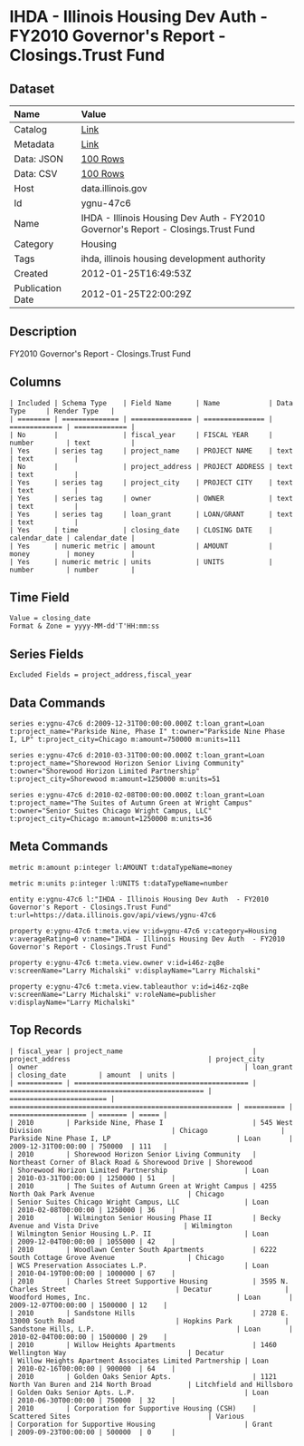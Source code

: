 # IHDA - Illinois Housing Dev Auth - FY2010 Governor's Report - Closings.Trust Fund

## Dataset

| Name | Value |
| :--- | :---- |
| Catalog | [Link](https://catalog.data.gov/dataset/ihda-illinois-housing-dev-auth-fy2010-governors-report-closings-trust-fund-93cd8) |
| Metadata | [Link](https://data.illinois.gov/api/views/ygnu-47c6) |
| Data: JSON | [100 Rows](https://data.illinois.gov/api/views/ygnu-47c6/rows.json?max_rows=100) |
| Data: CSV | [100 Rows](https://data.illinois.gov/api/views/ygnu-47c6/rows.csv?max_rows=100) |
| Host | data.illinois.gov |
| Id | ygnu-47c6 |
| Name | IHDA - Illinois Housing Dev Auth - FY2010 Governor's Report - Closings.Trust Fund |
| Category | Housing |
| Tags | ihda, illinois housing development authority |
| Created | 2012-01-25T16:49:53Z |
| Publication Date | 2012-01-25T22:00:29Z |

## Description

FY2010 Governor's Report - Closings.Trust Fund

## Columns

```ls
| Included | Schema Type    | Field Name      | Name            | Data Type     | Render Type   |
| ======== | ============== | =============== | =============== | ============= | ============= |
| No       |                | fiscal_year     | FISCAL YEAR     | number        | text          |
| Yes      | series tag     | project_name    | PROJECT NAME    | text          | text          |
| No       |                | project_address | PROJECT ADDRESS | text          | text          |
| Yes      | series tag     | project_city    | PROJECT CITY    | text          | text          |
| Yes      | series tag     | owner           | OWNER           | text          | text          |
| Yes      | series tag     | loan_grant      | LOAN/GRANT      | text          | text          |
| Yes      | time           | closing_date    | CLOSING DATE    | calendar_date | calendar_date |
| Yes      | numeric metric | amount          | AMOUNT          | money         | money         |
| Yes      | numeric metric | units           | UNITS           | number        | number        |
```

## Time Field

```ls
Value = closing_date
Format & Zone = yyyy-MM-dd'T'HH:mm:ss
```

## Series Fields

```ls
Excluded Fields = project_address,fiscal_year
```

## Data Commands

```ls
series e:ygnu-47c6 d:2009-12-31T00:00:00.000Z t:loan_grant=Loan t:project_name="Parkside Nine, Phase I" t:owner="Parkside Nine Phase I, LP" t:project_city=Chicago m:amount=750000 m:units=111

series e:ygnu-47c6 d:2010-03-31T00:00:00.000Z t:loan_grant=Loan t:project_name="Shorewood Horizon Senior Living Community" t:owner="Shorewood Horizon Limited Partnership" t:project_city=Shorewood m:amount=1250000 m:units=51

series e:ygnu-47c6 d:2010-02-08T00:00:00.000Z t:loan_grant=Loan t:project_name="The Suites of Autumn Green at Wright Campus" t:owner="Senior Suites Chicago Wright Campus, LLC" t:project_city=Chicago m:amount=1250000 m:units=36
```

## Meta Commands

```ls
metric m:amount p:integer l:AMOUNT t:dataTypeName=money

metric m:units p:integer l:UNITS t:dataTypeName=number

entity e:ygnu-47c6 l:"IHDA - Illinois Housing Dev Auth  - FY2010 Governor's Report - Closings.Trust Fund" t:url=https://data.illinois.gov/api/views/ygnu-47c6

property e:ygnu-47c6 t:meta.view v:id=ygnu-47c6 v:category=Housing v:averageRating=0 v:name="IHDA - Illinois Housing Dev Auth  - FY2010 Governor's Report - Closings.Trust Fund"

property e:ygnu-47c6 t:meta.view.owner v:id=i46z-zq8e v:screenName="Larry Michalski" v:displayName="Larry Michalski"

property e:ygnu-47c6 t:meta.view.tableauthor v:id=i46z-zq8e v:screenName="Larry Michalski" v:roleName=publisher v:displayName="Larry Michalski"
```

## Top Records

```ls
| fiscal_year | project_name                                | project_address                                  | project_city             | owner                                                   | loan_grant | closing_date        | amount  | units | 
| =========== | =========================================== | ================================================ | ======================== | ======================================================= | ========== | =================== | ======= | ===== | 
| 2010        | Parkside Nine, Phase I                      | 545 West Division                                | Chicago                  | Parkside Nine Phase I, LP                               | Loan       | 2009-12-31T00:00:00 | 750000  | 111   | 
| 2010        | Shorewood Horizon Senior Living Community   | Northeast Corner of Black Road & Shorewood Drive | Shorewood                | Shorewood Horizon Limited Partnership                   | Loan       | 2010-03-31T00:00:00 | 1250000 | 51    | 
| 2010        | The Suites of Autumn Green at Wright Campus | 4255 North Oak Park Avenue                       | Chicago                  | Senior Suites Chicago Wright Campus, LLC                | Loan       | 2010-02-08T00:00:00 | 1250000 | 36    | 
| 2010        | Wilmington Senior Housing Phase II          | Becky Avenue and Vista Drive                     | Wilmington               | Wilmington Senior Housing L.P. II                       | Loan       | 2009-12-04T00:00:00 | 1055000 | 42    | 
| 2010        | Woodlawn Center South Apartments            | 6222 South Cottage Grove Avenue                  | Chicago                  | WCS Preservation Associates L.P.                        | Loan       | 2010-04-19T00:00:00 | 1000000 | 67    | 
| 2010        | Charles Street Supportive Housing           | 3595 N. Charles Street                           | Decatur                  | Woodford Homes, Inc.                                    | Loan       | 2009-12-07T00:00:00 | 1500000 | 12    | 
| 2010        | Sandstone Hills                             | 2728 E. 13000 South Road                         | Hopkins Park             | Sandstone Hills, L.P.                                   | Loan       | 2010-02-04T00:00:00 | 1500000 | 29    | 
| 2010        | Willow Heights Apartments                   | 1460 Wellington Way                              | Decatur                  | Willow Heights Apartment Associates Limited Partnership | Loan       | 2010-02-16T00:00:00 | 900000  | 64    | 
| 2010        | Golden Oaks Senior Apts.                    | 1121 North Van Buren and 214 North Broad         | Litchfield and Hillsboro | Golden Oaks Senior Apts. L.P.                           | Loan       | 2010-06-30T00:00:00 | 750000  | 32    | 
| 2010        | Corporation for Supportive Housing (CSH)    | Scattered Sites                                  | Various                  | Corporation for Supportive Housing                      | Grant      | 2009-09-23T00:00:00 | 500000  | 0     | 
```